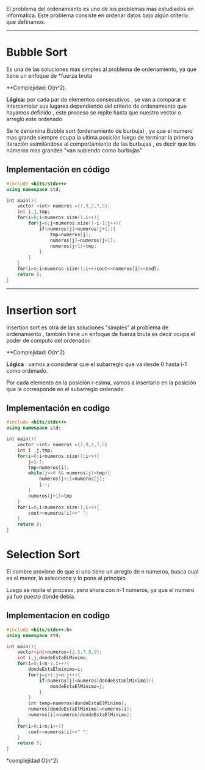 El problema del ordenamiento es uno de los problemas mas estudiados en informática. Este problema consiste en ordenar datos bajo algún criterio que definamos.
***
# Bubble Sort

Es una de las soluciones mas simples al problema de ordenamiento, ya que tiene un enfoque de *fuerza bruta

**Complejidad: O(n^2).

**Lógica:** por cada par de elementos consecutivos , se van a comparar e intercambiar sus lugares dependiendo del criterio de ordenamiento que hayamos definido , este proceso se repite hasta que nuestro vector o arreglo este ordenado

Se le denomina Bubble sort (ordenamiento de burbuja) , ya que el numero mas grande siempre ocupa la ultima posición luego de terminar la primera iteración asimilándose al comportamiento de las burbujas , es decir que los números mas grandes "van subiendo como burbujas"


## Implementación en código

```cpp
#include <bits/stdc++>
using namespace std;

int main(){
	vector <int> numeros ={7,9,2,7,5};
	int i,j,tmp;
	for(i=0;i<numeros.size(),i++){
		for(j=0;j<numeros.size()-i-1;j++){
			if(numeros[j]>numeros[j+1]){
				tmp=numeros[j];
				numeros[j]=numeros[j+1];
				numeros[j+1]=tmp;
			}
		}
	}
	for(i=0;i<numeros.size();i++)cout<<numeros[i]<<endl;
	return 0;
}

```
***
# Insertion sort 

Insertion sort es otra de las soluciones "simples" al problema de  ordenamiento , también tiene un enfoque de fuerza bruta es decir ocupa el poder de computo del ordenador.

**Complejidad: O(n^2)

**Lógica** : vamos a considerar que el subarreglo que va desde 0 hasta i-1 como ordenado.

Por cada elemento en la posición i-esima, vamos a insertarlo en la posición que le corresponde en el subarreglo ordenado

## Implementación en codigo

```cpp
#include <bits/stdc++>
using namespace std;

int main(){
	vector <int> numeros ={7,9,2,7,5}
	int i ,j,tmp;
	for(i=0;i<numeros.size();i++){
		j=i-1;
		tmp=numeros[i];
		while(j>=0 && numeros[j]>tmp){
			numeros[j+1]=numeros[j];
			j--;
		}
		numeros[j+1]=tmp
	}
	for(i=0;i<numeros.size();i++){
		cout<<numeros[i]<<" ";
	}
	return 0;
}
```

# Selection Sort 

El nombre proviene de que si uno tiene un arreglo de n números, busca cual es el menor, lo selecciona y lo pone al principio

Luego se repite el  proceso, pero ahora con n-1 numeros, ya que el numero ya fue puesto donde debia.

## Implementacion en codigo

```cpp
#include <bits/stdc++.h>
using namespace std;

int main(){
	vector<int>numeros={2,5,7,8,9};
	int i,j,dondeEstaELMinimo;
	for(i=0;i<n-1;i++){
		dondeEstaElminimo=i;
		for(j=i+1;j<n;j++){
			if(numeros[j]<numeros[dondeEstaElMinimo]){
				dondeEstaElMinimo=j;
			}
		}
		int temp=numeros[dondeEstaElMinimo];
		numeros[dondeEstaElMinimo]=numeros[i];
		numeros[i]=numeros[dondeEstaElMinimo];
	}
	for(i=0;i<n;i++){
		cout<<numeros[i]<<" ";
	}
	return 0;
}
```

*complejidad O(n^2)
